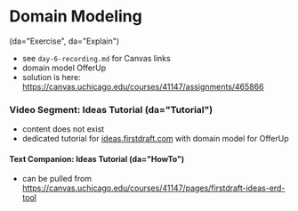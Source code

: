 # Domain Modeling 

(da="Exercise", da="Explain")

  - see `day-6-recording.md` for Canvas links
  - domain model OfferUp
  - solution is here: https://canvas.uchicago.edu/courses/41147/assignments/465866

### Video Segment: Ideas Tutorial (da="Tutorial")

  - content does not exist 
  - dedicated tutorial for [ideas.firstdraft.com](https://firstdraft.com/) with domain model for OfferUp

#### Text Companion: Ideas Tutorial (da="HowTo")

  - can be pulled from https://canvas.uchicago.edu/courses/41147/pages/firstdraft-ideas-erd-tool